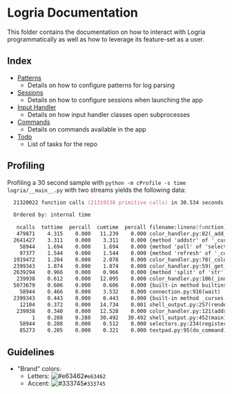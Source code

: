 # Logria Documentation

This folder contains the documentation on how to interact with Logria programmatically as well as how to leverage its feature-set as a user.

## Index

- [Patterns](patterns.md)
  - Details on how to configure patterns for log parsing
- [Sessions](sessions.md)
  - Details on how to configure sessions when launching the app
- [Input Handler](input_handler.md)
  - Details on how input handler classes open subprocesses
- [Commands](commands.md)
  - Details on commands available in the app
- [Todo](todo.md)
  - List of tasks for the repo

## Profiling

Profiling a 30 second sample with `python -m cProfile -s time logria/__main__.py` with two streams yields the following data:

```zsh
  21320022 function calls (21319138 primitive calls) in 30.534 seconds

  Ordered by: internal time

   ncalls  tottime  percall  cumtime  percall filename:lineno(function)
   479871    4.315    0.000   11.239    0.000 color_handler.py:82(_add_line)
  2641427    3.311    0.000    3.311    0.000 {method 'addstr' of '_curses.window' objects}
    58944    1.694    0.000    1.694    0.000 {method 'poll' of 'select.poll' objects}
    97377    1.544    0.000    1.544    0.000 {method 'refresh' of '_curses.window' objects}
  1919472    1.204    0.000    2.078    0.000 color_handler.py:70(_color_str_to_color_pair)
  2399343    1.074    0.000    1.074    0.000 color_handler.py:59(_get_color)
  2639294    0.966    0.000    0.966    0.000 {method 'split' of 'str' objects}
   239938    0.612    0.000   12.095    0.000 color_handler.py:106(_inner_addstr)
  5073679    0.606    0.000    0.606    0.000 {built-in method builtins.len}
    58944    0.466    0.000    3.532    0.000 connection.py:916(wait)
  2399343    0.443    0.000    0.443    0.000 {built-in method _curses.color_pair}
    12104    0.372    0.000   14.734    0.001 shell_output.py:257(render_text_in_output)
   239938    0.340    0.000   12.528    0.000 color_handler.py:121(addstr)
        1    0.288    0.288   30.492   30.492 shell_output.py:452(main)
    58944    0.208    0.000    0.512    0.000 selectors.py:234(register)
    85273    0.205    0.000    0.321    0.000 textpad.py:95(do_command)
```

## Guidelines

- "Brand" colors:
  - Letters: ![#e63462](https://placehold.it/15/e63462/000000?text=+)`#e63462`
  - Accent: ![#333745](https://placehold.it/15/333745/000000?text=+)`#333745`
